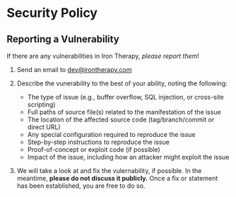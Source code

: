 # Security Policy

## Reporting a Vulnerability

If there are any vulnerabilities in Iron Therapy, _please report them_!

1. Send an email to [dev@irontherapy.com](mailto:dev@irontherapy.com)
2. Describe the vunerability to the best of your ability, noting the following:

    * The type of issue (e.g., buffer overflow, SQL injection, or cross-site scripting)
    * Full paths of source file(s) related to the manifestation of the issue
    * The location of the affected source code (tag/branch/commit or direct URL)
    * Any special configuration required to reproduce the issue
    * Step-by-step instructions to reproduce the issue
    * Proof-of-concept or exploit code (if possible)
    * Impact of the issue, including how an attacker might exploit the issue

3. We will take a look at and fix the vulernability, if possible. In the meantime, **please do not discuss it publicly.** Once a fix or statement has been established, you are free to do so.
